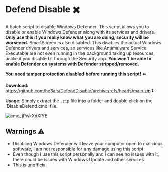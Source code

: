 # Defend Disable ✖️
A batch script to disable Windows Defender. This script allows you to disable or enable Windows Defender along with its services and drivers. **Only use this if you really know what you are doing, security will be worsened.** SmartScreen is also disabled. This disables the actual Windows Defender drivers and services, so services like Antimalware Service Executable are not even running in the background taking up resources, unlike if you disabled it through the Security app.
**You won't be able to enable Defender on systems with Defender stripped/removed.**

**You need tamper protection disabled before running this script!** ⬅️

**Download:** https://github.com/he3als/DefendDisable/archive/refs/heads/main.zip ⏬

**Usage:** Simply extract the `.zip` file into a folder and double click on the 'DisableDefend.cmd' file.

![cmd_jPwkXdXPfE](https://user-images.githubusercontent.com/65787561/171380392-d09aae8b-cd9b-41ae-9297-d6c4c7fdf99e.png)

## Warnings ⚠️
- Disabling Windows Defender will leave your computer open to malicious software, I am not responsible for any damage using this script
- Even though I use this script personally and I can see no issues with it, there could be issues with Windows Update and other services
- This is unofficial
